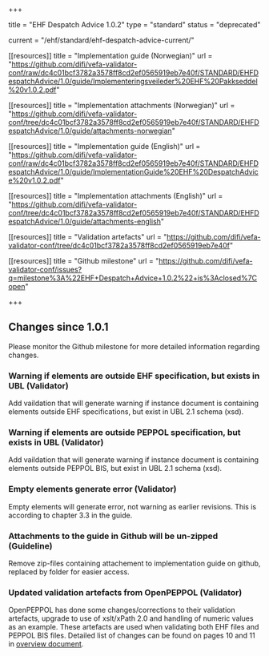 +++

title = "EHF Despatch Advice 1.0.2"
type = "standard"
status = "deprecated"

current = "/ehf/standard/ehf-despatch-advice-current/"

[[resources]]
title = "Implementation guide (Norwegian)"
url = "https://github.com/difi/vefa-validator-conf/raw/dc4c01bcf3782a3578ff8cd2ef0565919eb7e40f/STANDARD/EHFDespatchAdvice/1.0/guide/Implementeringsveileder%20EHF%20Pakkseddel%20v1.0.2.pdf"

[[resources]]
title = "Implementation attachments (Norwegian)"
url = "https://github.com/difi/vefa-validator-conf/tree/dc4c01bcf3782a3578ff8cd2ef0565919eb7e40f/STANDARD/EHFDespatchAdvice/1.0/guide/attachments-norwegian"

[[resources]]
title = "Implementation guide (English)"
url = "https://github.com/difi/vefa-validator-conf/raw/dc4c01bcf3782a3578ff8cd2ef0565919eb7e40f/STANDARD/EHFDespatchAdvice/1.0/guide/ImplementationGuide%20EHF%20DespatchAdvice%20v1.0.2.pdf"

[[resources]]
title = "Implementation attachments (English)"
url = "https://github.com/difi/vefa-validator-conf/tree/dc4c01bcf3782a3578ff8cd2ef0565919eb7e40f/STANDARD/EHFDespatchAdvice/1.0/guide/attachments-english"

[[resources]]
title = "Validation artefacts"
url = "https://github.com/difi/vefa-validator-conf/tree/dc4c01bcf3782a3578ff8cd2ef0565919eb7e40f"

[[resources]]
title = "Github milestone"
url = "https://github.com/difi/vefa-validator-conf/issues?q=milestone%3A%22EHF+Despatch+Advice+1.0.2%22+is%3Aclosed%7Copen"

+++

## Changes since 1.0.1

Please monitor the Github milestone for more detailed information regarding changes.

### Warning if elements are outside EHF specification, but exists in UBL (Validator)

Add vaildation that will generate warning if instance document is containing elements outside EHF specifications, but exist in UBL 2.1 schema (xsd).

### Warning if elements are outside PEPPOL specification, but exists in UBL (Validator)

Add vaildation that will generate warning if instance document is containing elements outside PEPPOL BIS, but exist in UBL 2.1 schema (xsd).

### Empty elements generate error (Validator)

Empty elements will generate error, not warning as earlier revisions. This is according to chapter 3.3 in the guide.

### Attachments to the guide in Github will be un-zipped (Guideline)

Remove zip-files containing attachement to implementation guide on github, replaced by folder for easier access.

### Updated validation artefacts from OpenPEPPOL (Validator)

OpenPEPPOL has done some changes/corrections to their validation artefacts, upgrade to use of xslt/xPath 2.0 and handling of numeric values as an example. These artefacts are used when validating both EHF files and PEPPOL BIS files.
Detailed list of changes can be found on pages 10 and 11 in [overview document](/docs/ehf/20150820_updates_2015-10-01.pdf).
